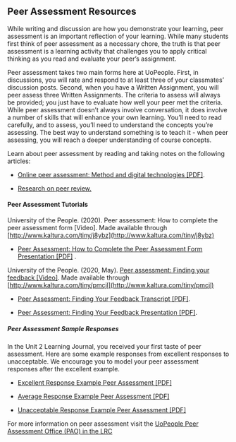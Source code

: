 ## Peer Assessment Resources

While writing and discussion are how you demonstrate your learning, peer assessment is an important reflection of your learning. While many students first think of peer assessment as a necessary chore, the truth is that peer assessment is a learning activity that challenges you to apply critical thinking as you read and evaluate your peer’s assignment.

Peer assessment takes two main forms here at UoPeople. First, in discussions, you will rate and respond to at least three of your classmates’ discussion posts. Second, when you have a Written Assignment, you will peer assess three Written Assignments. The criteria to assess will always be provided; you just have to evaluate how well your peer met the criteria. While peer assessment doesn’t always involve conversation, it does involve a number of skills that will enhance your own learning. You’ll need to read carefully, and to assess, you’ll need to understand the concepts you’re assessing. The best way to understand something is to teach it - when peer assessing, you will reach a deeper understanding of course concepts.  

Learn about peer assessment by reading and taking notes on the following articles:  

-   [Online peer assessment: Method and digital technologies [PDF]](https://my.uopeople.edu/pluginfile.php/1408823/mod_page/content/10/online%20peer%20assessmnet.pdf).  
    
-   [Research on peer review.](https://www.reap.ac.uk/PEER/Research.aspx)  
    

#### Peer Assessment Tutorials  

University of the People. (2020). Peer assessment: How to complete the peer assessment form [Video]. Made available through [http://www.kaltura.com/tiny/j8ybz](http://www.kaltura.com/tiny/j8ybz)  

-   [Peer Assessment: How to Complete the Peer Assessment Form Presentation [PDF]](https://my.uopeople.edu/pluginfile.php/1408823/mod_page/content/10/Peer%20Assessment%20-%20How%20to%20Complete%20the%20Peer%20Assessment%20Form.pdf) .  
    

University of the People. (2020, May). [Peer assessment: Finding your feedback [Video]](http://www.kaltura.com/tiny/pmcjl). Made available through [http://www.kaltura.com/tiny/pmcjl](http://www.kaltura.com/tiny/pmcjl)

-   [Peer Assessment: Finding Your Feedback Transcript [PDF]](https://my.uopeople.edu/pluginfile.php/1408823/mod_page/content/10/Finding%20Your%20Feedback%20Transcript.pdf).  
    
-   [Peer Assessment: Finding Your Feedback Presentation [PDF]](https://my.uopeople.edu/pluginfile.php/1408823/mod_page/content/10/Finding%20Your%20Feedback.pdf).

##### Peer Assessment Sample Responses

In the Unit 2 Learning Journal, you received your first taste of peer assessment. Here are some example responses from excellent responses to unacceptable. We encourage you to model your peer assessment responses after the excellent example.

-   [Excellent Response Example Peer Assessment [PDF]](https://my.uopeople.edu/pluginfile.php/1408823/mod_page/content/10/Example-PeerAssessment-Excellent.pdf)
-   [Average Response Example Peer Assessment [PDF]](https://my.uopeople.edu/pluginfile.php/1408823/mod_page/content/10/Example-PeerAssessment-Average.pdf)  
    
-   [Unacceptable Response Example Peer Assessment [PDF]](https://my.uopeople.edu/pluginfile.php/1408823/mod_page/content/10/Example-PeerAssessment-Unacceptable.pdf)

For more information on peer assessment visit the [UoPeople Peer Assessment Office (PAO) in the LRC](https://my.uopeople.edu/course/view.php?id=3963)